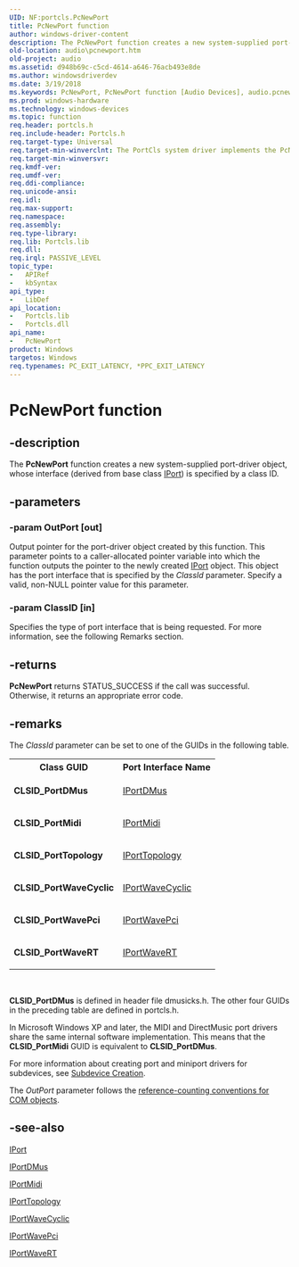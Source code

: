 ```yaml
---
UID: NF:portcls.PcNewPort
title: PcNewPort function
author: windows-driver-content
description: The PcNewPort function creates a new system-supplied port-driver object, whose interface (derived from base class IPort) is specified by a class ID.
old-location: audio\pcnewport.htm
old-project: audio
ms.assetid: d948b69c-c5cd-4614-a646-76acb493e8de
ms.author: windowsdriverdev
ms.date: 3/19/2018
ms.keywords: PcNewPort, PcNewPort function [Audio Devices], audio.pcnewport, audpc-routines_799c0416-dde0-4818-8da7-a38e4e6d4541.xml, portcls/PcNewPort
ms.prod: windows-hardware
ms.technology: windows-devices
ms.topic: function
req.header: portcls.h
req.include-header: Portcls.h
req.target-type: Universal
req.target-min-winverclnt: The PortCls system driver implements the PcNewPort function in Microsoft Windows 98/Me and in Windows 2000 and later operating systems.
req.target-min-winversvr: 
req.kmdf-ver: 
req.umdf-ver: 
req.ddi-compliance: 
req.unicode-ansi: 
req.idl: 
req.max-support: 
req.namespace: 
req.assembly: 
req.type-library: 
req.lib: Portcls.lib
req.dll: 
req.irql: PASSIVE_LEVEL
topic_type:
-	APIRef
-	kbSyntax
api_type:
-	LibDef
api_location:
-	Portcls.lib
-	Portcls.dll
api_name:
-	PcNewPort
product: Windows
targetos: Windows
req.typenames: PC_EXIT_LATENCY, *PPC_EXIT_LATENCY
---
```


# PcNewPort function


## -description


The <b>PcNewPort</b> function creates a new system-supplied port-driver object, whose interface (derived from base class <a href="https://msdn.microsoft.com/library/windows/hardware/ff536842">IPort</a>) is specified by a class ID.


## -parameters




### -param OutPort [out]

Output pointer for the port-driver object created by this function. This parameter points to a caller-allocated pointer variable into which the function outputs the pointer to the newly created <a href="https://msdn.microsoft.com/library/windows/hardware/ff536842">IPort</a> object. This object has the port interface that is specified by the <i>ClassId</i> parameter. Specify a valid, non-NULL pointer value for this parameter.


### -param ClassID [in]

Specifies the type of port interface that is being requested. For more information, see the following Remarks section.


## -returns



<b>PcNewPort</b> returns STATUS_SUCCESS if the call was successful. Otherwise, it returns an appropriate error code.




## -remarks



The <i>ClassId</i> parameter can be set to one of the GUIDs in the following table.

<table>
<tr>
<th>Class GUID</th>
<th>Port Interface Name</th>
</tr>
<tr>
<td>
<b>CLSID_PortDMus</b>

</td>
<td>

<a href="https://msdn.microsoft.com/library/windows/hardware/ff536879">IPortDMus</a>


</td>
</tr>
<tr>
<td>
<b>CLSID_PortMidi</b>

</td>
<td>

<a href="https://msdn.microsoft.com/library/windows/hardware/ff536891">IPortMidi</a>


</td>
</tr>
<tr>
<td>
<b>CLSID_PortTopology</b>

</td>
<td>

<a href="https://msdn.microsoft.com/library/windows/hardware/ff536896">IPortTopology</a>


</td>
</tr>
<tr>
<td>
<b>CLSID_PortWaveCyclic</b>

</td>
<td>

<a href="https://msdn.microsoft.com/library/windows/hardware/ff536899">IPortWaveCyclic</a>


</td>
</tr>
<tr>
<td>
<b>CLSID_PortWavePci</b>

</td>
<td>

<a href="https://msdn.microsoft.com/library/windows/hardware/ff536905">IPortWavePci</a>


</td>
</tr>
<tr>
<td>
<b>CLSID_PortWaveRT</b>

</td>
<td>

<a href="https://msdn.microsoft.com/library/windows/hardware/ff536920">IPortWaveRT</a>


</td>
</tr>
</table>
 

<b>CLSID_PortDMus</b> is defined in header file dmusicks.h. The other four GUIDs in the preceding table are defined in portcls.h.

In Microsoft Windows XP and later, the MIDI and DirectMusic port drivers share the same internal software implementation. This means that the <b>CLSID_PortMidi</b> GUID is equivalent to <b>CLSID_PortDMus</b>.

For more information about creating port and miniport drivers for subdevices, see <a href="https://msdn.microsoft.com/e4ba1209-adc6-48c3-9633-247e9e3849bc">Subdevice Creation</a>.

The <i>OutPort</i> parameter follows the <a href="https://msdn.microsoft.com/e6b19110-37e2-4d23-a528-6393c12ab650">reference-counting conventions for COM objects</a>. 




## -see-also




<a href="https://msdn.microsoft.com/library/windows/hardware/ff536842">IPort</a>



<a href="https://msdn.microsoft.com/library/windows/hardware/ff536879">IPortDMus</a>



<a href="https://msdn.microsoft.com/library/windows/hardware/ff536891">IPortMidi</a>



<a href="https://msdn.microsoft.com/library/windows/hardware/ff536896">IPortTopology</a>



<a href="https://msdn.microsoft.com/library/windows/hardware/ff536899">IPortWaveCyclic</a>



<a href="https://msdn.microsoft.com/library/windows/hardware/ff536905">IPortWavePci</a>



<a href="https://msdn.microsoft.com/library/windows/hardware/ff536920">IPortWaveRT</a>
 

 

